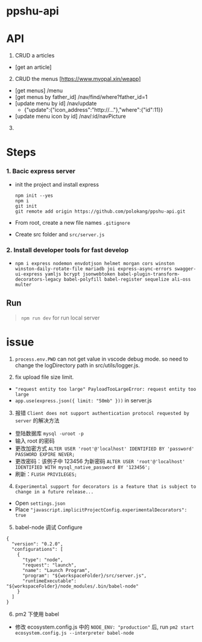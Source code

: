 # ppshu-api

# API

1. CRUD a articles

- [get an article]

2. CRUD the menus [https://www.myopal.xin/weapp]

- [get menus] /menu
- [get menus by father_id] /nav/find/where?father_id=1
- [update menu by id] /nav/update
  - {"update":{"icon_address":"http://..."},"where":{"id":11}}
- [update menu icon by id] /nav/:id/navPicture

3.

# Steps

### 1. Bacic express server

- init the project and install express

  ```
  npm init --yes
  npm i
  git init
  git remote add origin https://github.com/polokang/ppshu-api.git
  ```

- From root, create a new file names `.gitignore`
- Create src folder and `src/server.js`

### 2. Install developer tools for fast develop

- `npm i express nodemon envdotjson helmet morgan cors winston winston-daily-rotate-file mariadb joi express-async-errors swagger-ui-express yamljs bcrypt jsonwebtoken babel-plugin-transform-decorators-legacy babel-polyfill babel-register sequelize ali-oss multer`

## Run

> `npm run dev` for run local server

# issue

1. `process.env.PWD` can not get value in vscode debug mode. so need to change the logDirectory path in src/utils/logger.js.

2. fix upload file size limit.

- `"request entity too large" PayloadTooLargeError: request entity too large`
- `app.use(express.json({ limit: "50mb" }))` in server.js

3. 报错 `Client does not support authentication protocol requested by server` 的解决方法

- 登陆数据库 `mysql -uroot -p`
- 输入 root 的密码
- 更改加密方式 `ALTER USER 'root'@'localhost' IDENTIFIED BY 'password' PASSWORD EXPIRE NEVER;`
- 更改密码：该例子中 123456 为新密码 `ALTER USER 'root'@'localhost' IDENTIFIED WITH mysql_native_password BY '123456';`
- 刷新：`FLUSH PRIVILEGES;`

4. `Experimental support for decorators is a feature that is subject to change in a future release...`

- Open `settings.json`
- Place `"javascript.implicitProjectConfig.experimentalDecorators": true`

5. babel-node 调试 Configure

```
{
  "version": "0.2.0",
  "configurations": [
    {
      "type": "node",
      "request": "launch",
      "name": "Launch Program",
      "program": "${workspaceFolder}/src/server.js",
      "runtimeExecutable": "${workspaceFolder}/node_modules/.bin/babel-node"
    }
  ]
}
```

6. pm2 下使用 babel

- 修改 ecosystem.config.js 中的 `NODE_ENV: "production"` 后, run `pm2 start ecosystem.config.js --interpreter babel-node`
